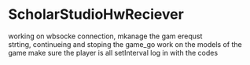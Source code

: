 # ScholarStudioHwReciever

working on wbsocke connection, mkanage the gam erequst \
strting, continueing and stoping the game_go
work on the models of the game make sure the player is all setInterval
log in with the codes
